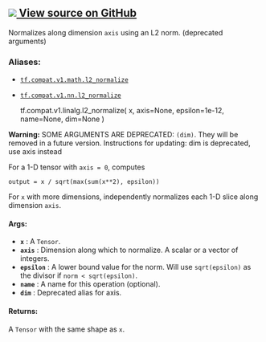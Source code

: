 [ ![](https://tensorflow.google.cn/images/GitHub-Mark-32px.png) View source on
GitHub
](https://github.com/tensorflow/tensorflow/blob/r2.0/tensorflow/python/ops/nn_impl.py#L599-L624)  
---  
  
Normalizes along dimension `axis` using an L2 norm. (deprecated arguments)

### Aliases:

  * [`tf.compat.v1.math.l2_normalize`](/api_docs/python/tf/compat/v1/linalg/l2_normalize)
  * [`tf.compat.v1.nn.l2_normalize`](/api_docs/python/tf/compat/v1/linalg/l2_normalize)

    
    
    tf.compat.v1.linalg.l2_normalize(
        x,
        axis=None,
        epsilon=1e-12,
        name=None,
        dim=None
    )
    

**Warning:** SOME ARGUMENTS ARE DEPRECATED: `(dim)`. They will be removed in a
future version. Instructions for updating: dim is deprecated, use axis instead

For a 1-D tensor with `axis = 0`, computes

    
    
    output = x / sqrt(max(sum(x**2), epsilon))
    

For `x` with more dimensions, independently normalizes each 1-D slice along
dimension `axis`.

#### Args:

  * **`x`** : A `Tensor`.
  * **`axis`** : Dimension along which to normalize. A scalar or a vector of integers.
  * **`epsilon`** : A lower bound value for the norm. Will use `sqrt(epsilon)` as the divisor if `norm < sqrt(epsilon)`.
  * **`name`** : A name for this operation (optional).
  * **`dim`** : Deprecated alias for axis.

#### Returns:

A `Tensor` with the same shape as `x`.

